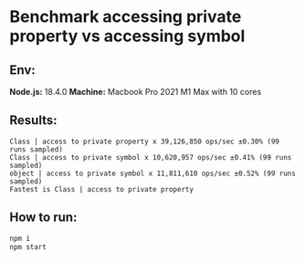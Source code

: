 # Benchmark accessing private property vs accessing symbol

## Env:
**Node.js:** 18.4.0
**Machine:** Macbook Pro 2021 M1 Max with 10 cores

## Results:

```
Class | access to private property x 39,126,850 ops/sec ±0.30% (99 runs sampled)
Class | access to private symbol x 10,620,957 ops/sec ±0.41% (99 runs sampled)
object | access to private symbol x 11,811,610 ops/sec ±0.52% (99 runs sampled)
Fastest is Class | access to private property

```

## How to run:
```bash
npm i
npm start
```
